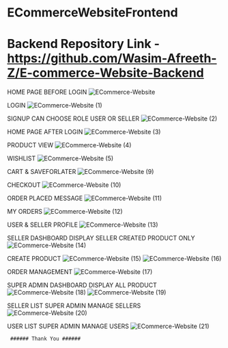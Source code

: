 # ECommerceWebsiteFrontend

# Backend Repository Link - https://github.com/Wasim-Afreeth-Z/E-commerce-Website-Backend

HOME PAGE BEFORE LOGIN
![ECommerce-Website](https://github.com/user-attachments/assets/17fd6afb-6368-4b54-9304-09a46538bafd)

LOGIN
![ECommerce-Website (1)](https://github.com/user-attachments/assets/d308046b-0bef-4b2a-b0c0-2f24ae16dd3d)

SIGNUP CAN CHOOSE ROLE USER OR SELLER
![ECommerce-Website (2)](https://github.com/user-attachments/assets/c3fd4e27-3e53-42f7-abcb-b9612421c544)

HOME PAGE AFTER LOGIN
![ECommerce-Website (3)](https://github.com/user-attachments/assets/3e948ed1-753b-48ac-bcfa-63cfbaac31ed)

PRODUCT VIEW
![ECommerce-Website (4)](https://github.com/user-attachments/assets/3d88b022-da69-4532-acf2-fbe67aad7b78)

WISHLIST
![ECommerce-Website (5)](https://github.com/user-attachments/assets/4514f7bd-d0c5-496c-849d-c7b3e2181499)

CART & SAVEFORLATER
![ECommerce-Website (9)](https://github.com/user-attachments/assets/a8508df9-aa3d-431d-91e5-40d59d03e9c8)

CHECKOUT
![ECommerce-Website (10)](https://github.com/user-attachments/assets/735bea2a-ebf4-4e78-8e24-6c8af4a0f9df)

ORDER PLACED MESSAGE
![ECommerce-Website (11)](https://github.com/user-attachments/assets/8dff0ca9-d970-410c-87ae-054c693a9fb4)

MY ORDERS
![ECommerce-Website (12)](https://github.com/user-attachments/assets/6ac1e4a3-e3ef-42fb-8eec-3ae4e6467bef)

USER & SELLER PROFILE
![ECommerce-Website (13)](https://github.com/user-attachments/assets/806dcb17-0f7c-4c82-be3d-c83d84345bbe)

SELLER DASHBOARD DISPLAY SELLER CREATED PRODUCT ONLY
![ECommerce-Website (14)](https://github.com/user-attachments/assets/07fe5c51-7cdb-403c-93f9-e7a7dce9a8d2)

CREATE PRODUCT
![ECommerce-Website (15)](https://github.com/user-attachments/assets/47416cb5-2699-4e99-8fa4-7234b3f635d9)
![ECommerce-Website (16)](https://github.com/user-attachments/assets/50e2acfe-bf60-455e-9f85-7265333d65a2)

ORDER MANAGEMENT
![ECommerce-Website (17)](https://github.com/user-attachments/assets/0cf2b88a-5ee0-4c3e-8c3e-f8d18be0937a)

SUPER ADMIN DASHBOARD DISPLAY ALL PRODUCT 
![ECommerce-Website (18)](https://github.com/user-attachments/assets/72b87975-67f8-4f0f-9ebd-97fbac51444f)
![ECommerce-Website (19)](https://github.com/user-attachments/assets/5fd2ab3d-7c04-416c-a706-69ca8d1993d4)

SELLER LIST SUPER ADMIN MANAGE SELLERS
![ECommerce-Website (20)](https://github.com/user-attachments/assets/901dec82-4e6b-4eeb-952a-0ad104b5c190)

USER LIST SUPER ADMIN MANAGE USERS
![ECommerce-Website (21)](https://github.com/user-attachments/assets/203036da-a1a3-4156-aafd-a910f6ab9e3e)


     ###### Thank You ######
